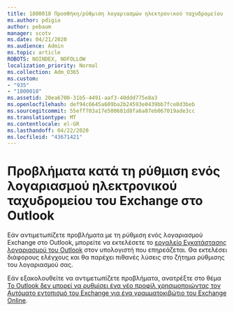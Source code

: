 ```yaml
---
title: 1800018 Προσθήκη/ρύθμιση λογαριασμών ηλεκτρονικού ταχυδρομείου
ms.author: pdigia
author: pebaum
manager: scotv
ms.date: 04/21/2020
ms.audience: Admin
ms.topic: article
ROBOTS: NOINDEX, NOFOLLOW
localization_priority: Normal
ms.collection: Adm_O365
ms.custom:
- "935"
- "1800018"
ms.assetid: 20ea6700-31b5-4491-aaf3-40ddd775e8a3
ms.openlocfilehash: def94c6645a609ba2b24593e0439bb7fce0d3beb
ms.sourcegitcommit: 55eff703a17e500681d8fa6a87eb067019ade3cc
ms.translationtype: MT
ms.contentlocale: el-GR
ms.lasthandoff: 04/22/2020
ms.locfileid: "43671421"
---
```

# <a name="problems-setting-up-an-exchange-email-account-in-outlook"></a>Προβλήματα κατά τη ρύθμιση ενός λογαριασμού ηλεκτρονικού ταχυδρομείου του Exchange στο Outlook

Εάν αντιμετωπίζετε προβλήματα με τη ρύθμιση ενός λογαριασμού Exchange στο Outlook, μπορείτε να εκτελέσετε το [εργαλείο Εγκατάστασης λογαριασμού του Outlook](https://aka.ms/SaRA-OutlookSetupProfile) στον υπολογιστή που επηρεάζεται. Θα εκτελέσει διάφορους ελέγχους και θα παρέχει πιθανές λύσεις στο ζήτημα ρύθμισης του λογαριασμού σας.
  
Εάν εξακολουθείτε να αντιμετωπίζετε προβλήματα, ανατρέξτε στο θέμα [Το Outlook δεν μπορεί να ρυθμίσει ένα νέο προφίλ χρησιμοποιώντας τον Αυτόματο εντοπισμό του Exchange για ένα γραμματοκιβώτιο του Exchange Online](https://docs.microsoft.com/exchange/troubleshoot/outlook-profiles/cannot-set-up-profile-autodiscover).
  
